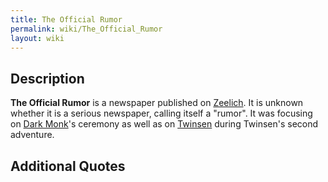 ```yaml
---
title: The Official Rumor
permalink: wiki/The_Official_Rumor
layout: wiki
---
```


## Description

**The Official Rumor** is a newspaper published on
[Zeelich](Zeelich "wikilink"). It is unknown whether it is a serious
newspaper, calling itself a "rumor". It was focusing on [Dark
Monk](Dark_Monk "wikilink")'s ceremony as well as on
[Twinsen](Twinsen "wikilink") during Twinsen's second adventure.

## Additional Quotes
